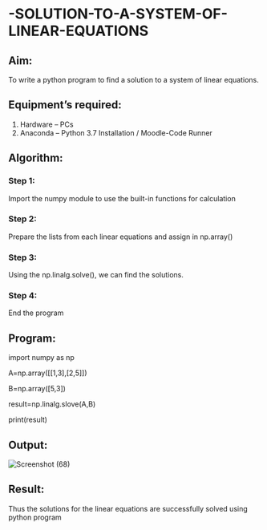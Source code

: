 # -SOLUTION-TO-A-SYSTEM-OF-LINEAR-EQUATIONS
## Aim:
To write a python program to find a solution to a system of linear equations.
## Equipment’s required:
1. 	Hardware – PCs
2. 	Anaconda – Python 3.7 Installation / Moodle-Code Runner
## Algorithm:
### Step 1: 
Import the numpy module to use the built-in functions for calculation
### Step 2: 
Prepare the lists from each linear equations and assign in np.array()
### Step 3: 
Using the np.linalg.solve(), we can find the solutions.
### Step 4: 
End the program
## Program:

import numpy as np

A=np.array([[1,3],[2,5]])

B=np.array([5,3])

result=np.linalg.slove(A,B)

print(result)


## Output:

![Screenshot (68)](https://github.com/Anusharonselva/-SOLUTION-TO-A-SYSTEM-OF-LINEAR-EQUATIONS/assets/119405600/9974ef2a-0537-4c12-84cf-0a945f7121e7)


## Result: 
Thus the solutions for the linear equations are successfully solved using python program

